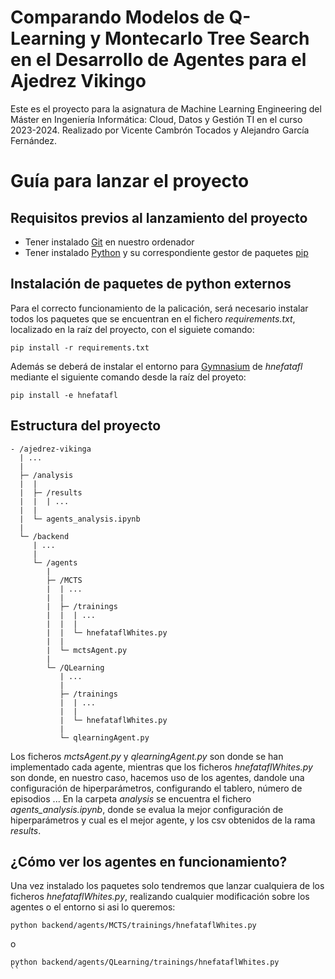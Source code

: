 # Comparando Modelos de Q-Learning y Montecarlo Tree Search en el Desarrollo de Agentes para el Ajedrez Vikingo

Este es el proyecto para la asignatura de Machine Learning Engineering del Máster en Ingeniería Informática: Cloud, Datos y Gestión TI en el curso 2023-2024. Realizado por Vicente Cambrón Tocados y Alejandro García Fernández.

# Guía para lanzar el proyecto

## Requisitos previos al lanzamiento del proyecto

- Tener instalado [Git](https://git-scm.com/downloads) en nuestro ordenador
- Tener instalado [Python](https://www.python.org/downloads/) y su correspondiente gestor de paquetes [pip](https://pypi.org/project/pip/)

## Instalación de paquetes de python externos

Para el correcto funcionamiento de la palicación, será necesario instalar todos los paquetes que se encuentran en el fichero *requirements.txt*, localizado en la raíz del proyecto, con el siguiete comando:

```
pip install -r requirements.txt
```

Además se deberá de instalar el entorno para [Gymnasium](https://gymnasium.farama.org/index.html) de *hnefatafl* mediante el siguiente comando desde la raíz del proyeto:

```
pip install -e hnefatafl
```

## Estructura del proyecto

```
- /ajedrez-vikinga
  | ...
  |
  ├─ /analysis
  |  |
  |  ├─ /results
  |  |  | ...
  |  |
  |  └─ agents_analysis.ipynb
  |
  └─ /backend
     | ...
     |
     └─ /agents
        |
        ├─ /MCTS
        |  | ...
        |  |
        |  ├─ /trainings
        |  |  | ...
        |  |  |
        |  |  └─ hnefataflWhites.py
        |  |
        |  └─ mctsAgent.py
        |
        └─ /QLearning
           | ...
           |
           ├─ /trainings
           |  | ...
           |  |
           |  └─ hnefataflWhites.py
           |
           └─ qlearningAgent.py

```

Los ficheros *mctsAgent.py* y *qlearningAgent.py* son donde se han implementado cada agente, mientras que los ficheros *hnefataflWhites.py* son donde, en nuestro caso, hacemos uso de los agentes, dandole una configuración de hiperparámetros, configurando el tablero, número de episodios ... 
En la carpeta *analysis* se encuentra el fichero *agents_analysis.ipynb*, donde se evalua la mejor configuración de hiperparámetros y cual es el mejor agente, y los csv obtenidos de la rama *results*.

## ¿Cómo ver los agentes en funcionamiento?

Una vez instalado los paquetes solo tendremos que lanzar cualquiera de los ficheros *hnefataflWhites.py*, realizando cualquier modificación sobre los agentes o el entorno si asi lo queremos:

```
python backend/agents/MCTS/trainings/hnefataflWhites.py
```
o
```
python backend/agents/QLearning/trainings/hnefataflWhites.py
``
